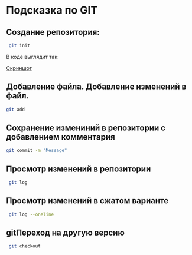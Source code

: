  # Подсказка по GIT

## Создание репозитория:
```sh
 git init
 ```
 В коде выглядит так:
 
 [Скриншот](Git_init.png)
 
 ## Добавление файла. Добавление изменений в файл.
 ```sh
 git add
```
## Сохранение измениний в репозитории с добавлением комментария
```sh
git commit -m "Message"
```
## Просмотр изменений в репозитории
```sh
 git log
```
## Просмотр изменений в сжатом варианте
```sh
 git log --oneline
```
## gitПереход на другую версию
```sh
 git checkout
 ```